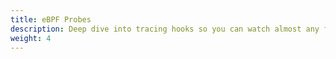 ```yaml
---
title: eBPF Probes
description: Deep dive into tracing hooks so you can watch almost any function run inside the kernel or in user processes.
weight: 4
---
```


